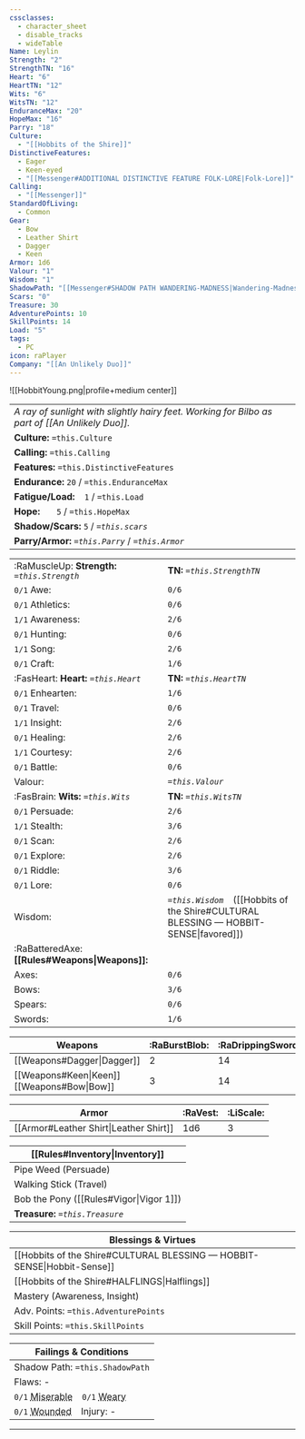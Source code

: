 ```yaml
---
cssclasses:
  - character_sheet
  - disable_tracks
  - wideTable
Name: Leylin
Strength: "2"
StrengthTN: "16"
Heart: "6"
HeartTN: "12"
Wits: "6"
WitsTN: "12"
EnduranceMax: "20"
HopeMax: "16"
Parry: "18"
Culture:
  - "[[Hobbits of the Shire]]"
DistinctiveFeatures:
  - Eager
  - Keen-eyed
  - "[[Messenger#ADDITIONAL DISTINCTIVE FEATURE FOLK-LORE|Folk-Lore]]"
Calling:
  - "[[Messenger]]"
StandardOfLiving:
  - Common
Gear:
  - Bow
  - Leather Shirt
  - Dagger
  - Keen
Armor: 1d6
Valour: "1"
Wisdom: "1"
ShadowPath: "[[Messenger#SHADOW PATH WANDERING-MADNESS|Wandering-Madness]]"
Scars: "0"
Treasure: 30
AdventurePoints: 10
SkillPoints: 14
Load: "5"
tags:
  - PC
icon: raPlayer
Company: "[[An Unlikely Duo]]"
---
```


![[HobbitYoung.png|profile+medium center]]

|                                                                                                  |
| ------------------------------------------------------------------------------------------------ |
| *A ray of sunlight with slightly hairy feet. Working for Bilbo as part of  [[An Unlikely Duo]].* |
| **Culture:** `=this.Culture`                                                                     |
| **Calling:** `=this.Calling`                                                                     |
| **Features:** `=this.DistinctiveFeatures`                                                        |
| **Endurance:**  `20` / `=this.EnduranceMax`                                                       |
| **Fatigue/Load:**  ` ` `1` / `=this.Load`                                                        |
| **Hope:** ` `  ` ` `5` / `=this.HopeMax`                                                         |
| **Shadow/Scars:** `5` / *`=this.scars`*                                                          |
| **Parry/Armor:** *`=this.Parry`* / *`=this.Armor`*                                               |

|                                                 |                                                                                             |
| ----------------------------------------------- | ------------------------------------------------------------------------------------------- |
| :RaMuscleUp: **Strength:** *`=this.Strength`*   | **TN:** *`=this.StrengthTN`*                                                                |
| `0/1` Awe:                                      | `0/6`                                                                                       |
| `0/1` Athletics:                                | `0/6`                                                                                       |
| `1/1` Awareness:                                | `2/6`                                                                                       |
| `0/1` Hunting:                                  | `0/6`                                                                                       |
| `1/1` Song:                                     | `2/6`                                                                                       |
| `0/1` Craft:                                    | `1/6`                                                                                       |
| :FasHeart: **Heart:** *`=this.Heart`*           | **TN:** *`=this.HeartTN`*                                                                   |
| `0/1` Enhearten:                                | `1/6`                                                                                       |
| `0/1` Travel:                                   | `0/6`                                                                                       |
| `1/1` Insight:                                  | `2/6`                                                                                       |
| `0/1` Healing:                                  | `2/6`                                                                                       |
| `1/1` Courtesy:                                 | `2/6`                                                                                       |
| `0/1` Battle:                                   | `0/6`                                                                                       |
| Valour:                                         | *`=this.Valour`*                                                                            |
| :FasBrain: **Wits:** *`=this.Wits`*             | **TN:** *`=this.WitsTN`*                                                                    |
| `0/1` Persuade:                                 | `2/6`                                                                                       |
| `1/1` Stealth:                                  | `3/6`                                                                                       |
| `0/1` Scan:                                     | `2/6`                                                                                       |
| `0/1` Explore:                                  | `2/6`                                                                                       |
| `0/1` Riddle:                                   | `3/6`                                                                                       |
| `0/1` Lore:                                     | `0/6`                                                                                       |
| Wisdom:                                         | *`=this.Wisdom`*  ` ` ([[Hobbits of the Shire#CULTURAL BLESSING — HOBBIT- SENSE\|favored]]) |
| :RaBatteredAxe: **[[Rules#Weapons\|Weapons]]:** |                                                                                             |
| Axes:                                           | `0/6`                                                                                       |
| Bows:                                           | `3/6`                                                                                       |
| Spears:                                         | `0/6`                                                                                       |
| Swords:                                         | `1/6`                                                                                       |

| Weapons                                     | :RaBurstBlob: | :RaDrippingSword: |
| ------------------------------------------- | ------------- | ----------------- |
| [[Weapons#Dagger\|Dagger]]                  | 2             | 14                |
| [[Weapons#Keen\|Keen]] [[Weapons#Bow\|Bow]] | 3             | 14                |

| Armor                                  | :RaVest: | :LiScale: |
| -------------------------------------- | -------- | --------- |
| [[Armor#Leather Shirt\|Leather Shirt]] | 1d6      | 3         |

| [[Rules#Inventory\|Inventory]]          |
| --------------------------------------- |
| Pipe Weed (Persuade)                    |
| Walking Stick (Travel)                  |
| Bob the Pony ([[Rules#Vigor\|Vigor 1]]) |
| **Treasure:** *`=this.Treasure`*        |

| Blessings & Virtues                                                      |
| ------------------------------------------------------------------------ |
| [[Hobbits of the Shire#CULTURAL BLESSING — HOBBIT- SENSE\|Hobbit-Sense]] |
| [[Hobbits of the Shire#HALFLINGS\|Halflings]]                            |
| Mastery (Awareness, Insight)                                             |
| Adv. Points: `=this.AdventurePoints`                                     |
| Skill Points: `=this.SkillPoints`                                        |

| Failings & Conditions|
| ----------------------|
| Shadow Path: `=this.ShadowPath` |
| Flaws: - |
|  `0/1` <abbr title="Gain when Shadow >= Hope. Auto fail on Eye roll.">Miserable</abbr> ` ` `0/1` <abbr title="Gain when Endurance <= Load + Fatigue. Count 1-3 on d6 as 0.">Weary</abbr> |
| `0/1` <abbr title="Gain when failing Protection roll. No Endurance gain during short rest; gain STR worth of Endurance on Prolonged Rest. On second wound, Endurance=0 and player is dying.">Wounded</abbr> ` ` Injury: - |

---
